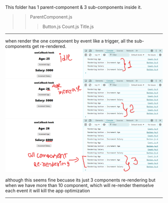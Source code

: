 This folder has 1 parent-component & 3 sub-components inside it.

>>ParentComponent.js
>>>Button.js
>>>Count.js
>>>Title.js
---

when render the one component by event like a trigger, all the sub-components get re-rendered.
![idle state](../Images/useCallback01.png)
![increased age](../Images/useCallback02.png)
![increased salary](../Images/useCallback03.png)

although this seems fine becuase its just 3 components re-rendering but when we have more than 10 component, which will re-render themselve each event it will kill the app optimization 

---